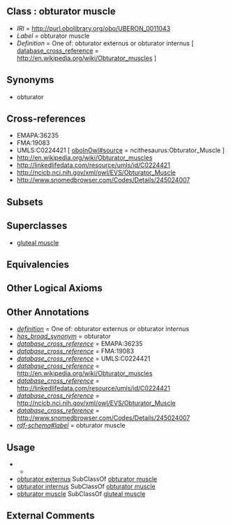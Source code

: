 
## Class : obturator muscle

 * *IRI* = http://purl.obolibrary.org/obo/UBERON_0011043
 * *Label* = obturator muscle
 * *Definition* = One of: obturator externus or obturator internus [ [database_cross_reference](../../ef/oboInOwl#hasDbXref.md) = http://en.wikipedia.org/wiki/Obturator_muscles ]

## Synonyms

 * obturator

## Cross-references

 * EMAPA:36235
 * FMA:19083
 * UMLS:C0224421 [ [oboInOwl#source](../../ce/oboInOwl#source.md) = ncithesaurus:Obturator_Muscle ]
 * http://en.wikipedia.org/wiki/Obturator_muscles
 * http://linkedlifedata.com/resource/umls/id/C0224421
 * http://ncicb.nci.nih.gov/xml/owl/EVS/Obturator_Muscle
 * http://www.snomedbrowser.com/Codes/Details/245024007

## Subsets


## Superclasses

 * [gluteal muscle](../../UBERON/00/UBERON_0002000.md)

## Equivalencies


## Other Logical Axioms


## Other Annotations

 * *[definition](../../IAO/15/IAO_0000115.md)* = One of: obturator externus or obturator internus
 * *[has_broad_synonym](../../ym/oboInOwl#hasBroadSynonym.md)* = obturator
 * *[database_cross_reference](../../ef/oboInOwl#hasDbXref.md)* = EMAPA:36235
 * *[database_cross_reference](../../ef/oboInOwl#hasDbXref.md)* = FMA:19083
 * *[database_cross_reference](../../ef/oboInOwl#hasDbXref.md)* = UMLS:C0224421
 * *[database_cross_reference](../../ef/oboInOwl#hasDbXref.md)* = http://en.wikipedia.org/wiki/Obturator_muscles
 * *[database_cross_reference](../../ef/oboInOwl#hasDbXref.md)* = http://linkedlifedata.com/resource/umls/id/C0224421
 * *[database_cross_reference](../../ef/oboInOwl#hasDbXref.md)* = http://ncicb.nci.nih.gov/xml/owl/EVS/Obturator_Muscle
 * *[database_cross_reference](../../ef/oboInOwl#hasDbXref.md)* = http://www.snomedbrowser.com/Codes/Details/245024007
 * *[rdf-schema#label](../../el/rdf-schema#label.md)* = obturator muscle

## Usage

 * -
 * [obturator externus](../../UBERON/68/UBERON_0001368.md) SubClassOf [obturator muscle](../../UBERON/43/UBERON_0011043.md)
 * [obturator internus](../../UBERON/48/UBERON_0011048.md) SubClassOf [obturator muscle](../../UBERON/43/UBERON_0011043.md)
 * [obturator muscle](../../UBERON/43/UBERON_0011043.md) SubClassOf [gluteal muscle](../../UBERON/00/UBERON_0002000.md)

## External Comments

